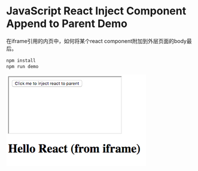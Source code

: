 JavaScript React Inject Component Append to Parent Demo
=======================================================

在iframe引用的内页中，如何将某个react component附加到外层页面的body最后。

```
npm install
npm run demo
```

![demo](./images/demo.jpg)
